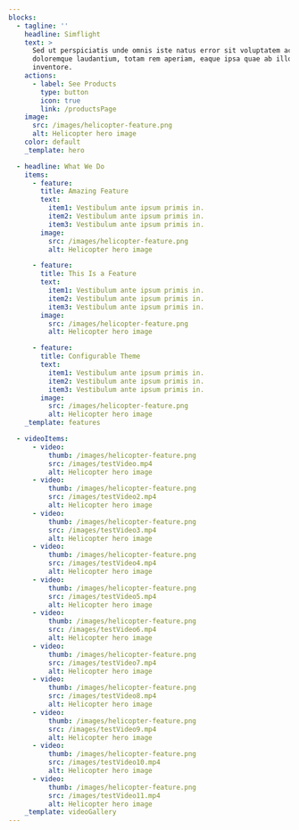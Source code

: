 ```yaml
---
blocks:
  - tagline: ''
    headline: Simflight
    text: >
      Sed ut perspiciatis unde omnis iste natus error sit voluptatem accusantium
      doloremque laudantium, totam rem aperiam, eaque ipsa quae ab illo
      inventore.
    actions:
      - label: See Products
        type: button
        icon: true
        link: /productsPage
    image:
      src: /images/helicopter-feature.png
      alt: Helicopter hero image
    color: default
    _template: hero

  - headline: What We Do
    items:
      - feature:
        title: Amazing Feature
        text: 
          item1: Vestibulum ante ipsum primis in.
          item2: Vestibulum ante ipsum primis in.
          item3: Vestibulum ante ipsum primis in.
        image:
          src: /images/helicopter-feature.png
          alt: Helicopter hero image

      - feature:
        title: This Is a Feature
        text: 
          item1: Vestibulum ante ipsum primis in.
          item2: Vestibulum ante ipsum primis in.
          item3: Vestibulum ante ipsum primis in.
        image:
          src: /images/helicopter-feature.png
          alt: Helicopter hero image

      - feature:
        title: Configurable Theme
        text: 
          item1: Vestibulum ante ipsum primis in.
          item2: Vestibulum ante ipsum primis in.
          item3: Vestibulum ante ipsum primis in.
        image:
          src: /images/helicopter-feature.png
          alt: Helicopter hero image
    _template: features

  - videoItems:
      - video:
          thumb: /images/helicopter-feature.png
          src: /images/testVideo.mp4
          alt: Helicopter hero image
      - video:
          thumb: /images/helicopter-feature.png
          src: /images/testVideo2.mp4
          alt: Helicopter hero image
      - video:
          thumb: /images/helicopter-feature.png
          src: /images/testVideo3.mp4
          alt: Helicopter hero image
      - video:
          thumb: /images/helicopter-feature.png
          src: /images/testVideo4.mp4
          alt: Helicopter hero image
      - video:
          thumb: /images/helicopter-feature.png
          src: /images/testVideo5.mp4
          alt: Helicopter hero image
      - video:
          thumb: /images/helicopter-feature.png
          src: /images/testVideo6.mp4
          alt: Helicopter hero image
      - video:
          thumb: /images/helicopter-feature.png
          src: /images/testVideo7.mp4
          alt: Helicopter hero image
      - video:
          thumb: /images/helicopter-feature.png
          src: /images/testVideo8.mp4
          alt: Helicopter hero image
      - video:
          thumb: /images/helicopter-feature.png
          src: /images/testVideo9.mp4
          alt: Helicopter hero image
      - video:
          thumb: /images/helicopter-feature.png
          src: /images/testVideo10.mp4
          alt: Helicopter hero image
      - video:
          thumb: /images/helicopter-feature.png
          src: /images/testVideo11.mp4
          alt: Helicopter hero image
    _template: videoGallery
---
```

